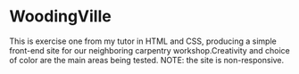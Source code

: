 # WoodingVille
This is exercise one from my tutor in HTML and CSS, producing a simple front-end site for our neighboring carpentry workshop.Creativity and choice of color are the main areas being tested. 
NOTE: the site is non-responsive.
